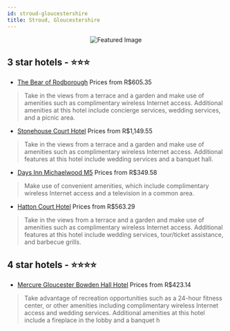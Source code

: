 ```yaml
---
id: stroud-gloucestershire
title: Stroud, Gloucestershire
---
```


<center><img src="https://i.travelapi.com/hotels/1000000/560000/552300/552264/e7568be8_z.jpg" alt="Featured Image" /></center>


##  3 star hotels - ⭐️⭐️⭐️

-    [The Bear of Rodborough](https://us.hurb.com/hotels/stroud/the-bear-of-rodborough-JNP-JP356004?cmp=18055) Prices from R$605.35
   > Take in the views from a terrace and a garden and make use of amenities such as complimentary wireless Internet access. Additional amenities at this hotel include concierge services, wedding services, and a picnic area.
-    [Stonehouse Court Hotel](https://us.hurb.com/hotels/stroud/stonehouse-court-hotel-JNP-JP352828?cmp=18055) Prices from R$1,149.55
   > Take in the views from a terrace and a garden and make use of amenities such as complimentary wireless Internet access. Additional features at this hotel include wedding services and a banquet hall.
-    [Days Inn Michaelwood M5](https://us.hurb.com/hotels/stroud/days-inn-michaelwood-m5-JNP-JP063763?cmp=18055) Prices from R$349.58
   > Make use of convenient amenities, which include complimentary wireless Internet access and a television in a common area.
-    [Hatton Court Hotel](https://us.hurb.com/hotels/stroud/hatton-court-hotel-JNP-JP999996?cmp=18055) Prices from R$563.29
   > Take in the views from a terrace and a garden and make use of amenities such as complimentary wireless Internet access. Additional features at this hotel include wedding services, tour/ticket assistance, and barbecue grills.

##  4 star hotels - ⭐️⭐️⭐️⭐️

-    [Mercure Gloucester Bowden Hall Hotel](https://us.hurb.com/hotels/stroud/mercure-gloucester-bowden-hall-hotel-JNP-JP022364?cmp=18055) Prices from R$423.14
   > Take advantage of recreation opportunities such as a 24-hour fitness center, or other amenities including complimentary wireless Internet access and wedding services. Additional amenities at this hotel include a fireplace in the lobby and a banquet h
